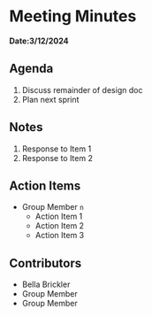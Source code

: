 # Meeting Minutes
**Date:3/12/2024**

## Agenda
1. Discuss remainder of design doc
2. Plan next sprint

## Notes
1. Response to Item 1
2. Response to Item 2

## Action Items
* Group Member `n`
    * Action Item 1
    * Action Item 2
    * Action Item 3

## Contributors
* Bella Brickler
* Group Member
* Group Member